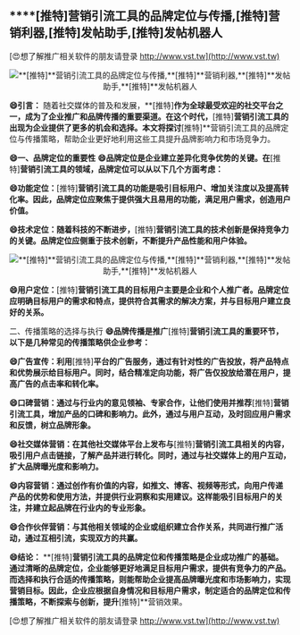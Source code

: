 ## ****[推特]**营销引流工具的品牌定位与传播,**[推特]**营销利器,**[推特]**发帖助手,**[推特]**发帖机器人**

[😍想了解推广相关软件的朋友请登录 http://www.vst.tw](http://www.vst.tw)

 <center><img src="https://vst.tw/MP4/tuiguang/png/8.png" alt="**[推特]**营销引流工具的品牌定位与传播,**[推特]**营销利器,**[推特]**发帖助手,**[推特]**发帖机器人"></center>

**😄引言：**
随着社交媒体的普及和发展，**[推特]**作为全球最受欢迎的社交平台之一，成为了企业推广和品牌传播的重要渠道。在这个时代，**[推特]**营销引流工具的出现为企业提供了更多的机会和选择。本文将探讨**[推特]**营销引流工具的品牌定位与传播策略，帮助企业更好地利用这些工具提升品牌影响力和市场竞争力。

**😄一、品牌定位的重要性**
**😄品牌定位是企业建立差异化竞争优势的关键。在**[推特]**营销引流工具的领域，品牌定位可以从以下几个方面考虑：**

**😄功能定位：**[推特]**营销引流工具的功能是吸引目标用户、增加关注度以及提高转化率。因此，品牌定位应聚焦于提供强大且易用的功能，满足用户需求，创造用户价值。**

**😄技术定位：随着科技的不断进步，**[推特]**营销引流工具的技术创新是保持竞争力的关键。品牌定位应侧重于技术创新，不断提升产品性能和用户体验。**

 <center><img src="https://vst.tw/MP4/tuiguang/png/4.png" alt="**[推特]**营销引流工具的品牌定位与传播,**[推特]**营销利器,**[推特]**发帖助手,**[推特]**发帖机器人"></center>

**😄用户定位：**[推特]**营销引流工具的目标用户主要是企业和个人推广者。品牌定位应明确目标用户的需求和特点，提供符合其需求的解决方案，并与目标用户建立良好的关系。**

二、传播策略的选择与执行
**😄品牌传播是推广**[推特]**营销引流工具的重要环节，以下是几种常见的传播策略供企业参考：**

**😄广告宣传：利用**[推特]**平台的广告服务，通过有针对性的广告投放，将产品特点和优势展示给目标用户。同时，结合精准定向功能，将广告仅投放给潜在用户，提高广告的点击率和转化率。**

**😄口碑营销：通过与行业内的意见领袖、专家合作，让他们使用并推荐**[推特]**营销引流工具，增加产品的口碑和影响力。此外，通过与用户互动，及时回应用户需求和反馈，树立品牌形象。**

**😄社交媒体营销：在其他社交媒体平台上发布与**[推特]**营销引流工具相关的内容，吸引用户点击链接，了解产品并进行转化。同时，通过与社交媒体上的用户互动，扩大品牌曝光度和影响力。**

**😄内容营销：通过创作有价值的内容，如推文、博客、视频等形式，向用户传递产品的优势和使用方法，并提供行业洞察和实用建议。这样能吸引目标用户的关注，并建立起品牌在行业内的专业形象。**

**😄合作伙伴营销：与其他相关领域的企业或组织建立合作关系，共同进行推广活动，通过互相引流，实现双方的共赢。**

**😄结论：**
**[推特]**营销引流工具的品牌定位和传播策略是企业成功推广的基础。通过清晰的品牌定位，企业能够更好地满足目标用户需求，提供有竞争力的产品。而选择和执行合适的传播策略，则能帮助企业提高品牌曝光度和市场影响力，实现营销目标。因此，企业应根据自身情况和目标用户需求，制定适合的品牌定位和传播策略，不断探索与创新，提升**[推特]**营销效果。

[😍想了解推广相关软件的朋友请登录 http://www.vst.tw](http://www.vst.tw)



